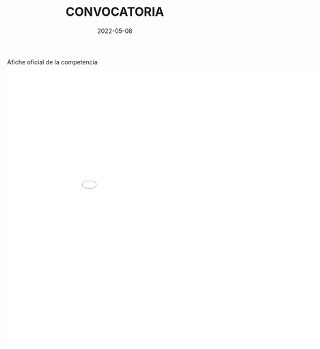 ﻿---
title: CONVOCATORIA
subtitle: 
layout: default
modal-id: 1
date: 2022-05-08
thumbnail: convocatoria.png
description: Afiche oficial de la competencia
---

<html>
<body>
 Afiche oficial de la competencia 
<embed src="img/afiche2022.pdf" width="950" height="650">
</body>
</html>